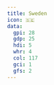 ```yaml
---
title: Sweden
icon: 🇸🇪
data:
  gpi: 28
  gdp: 25
  hdi: 5
  whr: 4
  col: 117
  gci: 1
  gfs: 2
---
```

